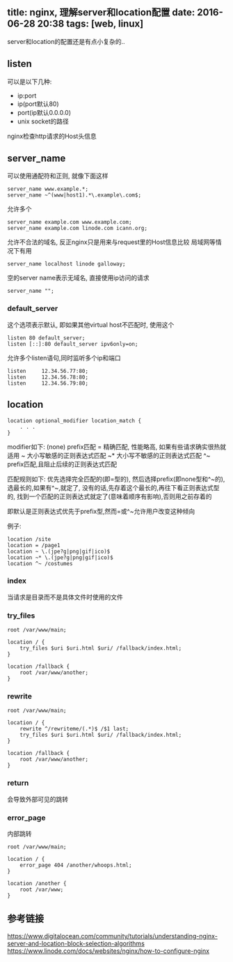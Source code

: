 title: nginx, 理解server和location配置
date: 2016-06-28 20:38
tags: [web, linux]
---

server和location的配置还是有点小复杂的..

<!--more-->

## listen

可以是以下几种:

* ip:port
* ip(port默认80)
* port(ip默认0.0.0.0)
* unix socket的路径

nginx检查http请求的Host头信息

## server_name

可以使用通配符和正则, 就像下面这样
```
server_name www.example.*;
server_name ~^(www|host1).*\.example\.com$;
```
允许多个
```
server_name example.com www.example.com;
server_name example.com linode.com icann.org;
```
允许不合法的域名, 反正nginx只是用来与request里的Host信息比较
局域网等情况下有用
```
server_name localhost linode galloway;
```
空的server name表示无域名, 直接使用ip访问的请求
```
server_name "";
```

### default_server
这个选项表示默认, 即如果其他virtual host不匹配时, 使用这个
```
listen 80 default_server;
listen [::]:80 default_server ipv6only=on;
```
允许多个listen语句,同时监听多个ip和端口
```
listen     12.34.56.77:80;
listen     12.34.56.78:80;
listen     12.34.56.79:80; 
```

## location

```
location optional_modifier location_match {
    . . .
}
```
modifier如下:
(none)  prefix匹配
= 精确匹配, 性能略高, 如果有些请求确实很热就适用
~ 大小写敏感的正则表达式匹配
~* 大小写不敏感的正则表达式匹配
^~ prefix匹配,且阻止后续的正则表达式匹配

匹配规则如下:
优先选择完全匹配的(即=型的), 然后选择prefix(即none型和^~的),选最长的,如果有^~,就定了,
没有的话,先存着这个最长的,再往下看正则表达式型的,
找到一个匹配的正则表达式就定了(意味着顺序有影响),否则用之前存着的

即默认是正则表达式优先于prefix型,然而=或^~允许用户改变这种倾向

例子:
```
location /site
location = /page1
location ~ \.(jpe?g|png|gif|ico)$
location ~* \.(jpe?g|png|gif|ico)$
location ^~ /costumes
```

### index
当请求是目录而不是具体文件时使用的文件

### try_files

```
root /var/www/main;

location / {
    try_files $uri $uri.html $uri/ /fallback/index.html;
}

location /fallback {
    root /var/www/another;
}
```

### rewrite

```
root /var/www/main;

location / {
    rewrite ^/rewriteme/(.*)$ /$1 last;
    try_files $uri $uri.html $uri/ /fallback/index.html;
}

location /fallback {
    root /var/www/another;
}
```

### return

会导致外部可见的跳转

### error_page

内部跳转

```
root /var/www/main;

location / {
    error_page 404 /another/whoops.html;
}

location /another {
    root /var/www;
}
```

## 参考链接
https://www.digitalocean.com/community/tutorials/understanding-nginx-server-and-location-block-selection-algorithms
https://www.linode.com/docs/websites/nginx/how-to-configure-nginx

